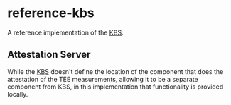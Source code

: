 # reference-kbs

A reference implementation of the [KBS](https://github.com/confidential-containers/kbs/).

## Attestation Server

While the [KBS](https://github.com/confidential-containers/kbs/) doesn't define the location of the component that does the attestation of the TEE measurements, allowing it to be a separate component from KBS, in this implementation that functionality is provided locally.
